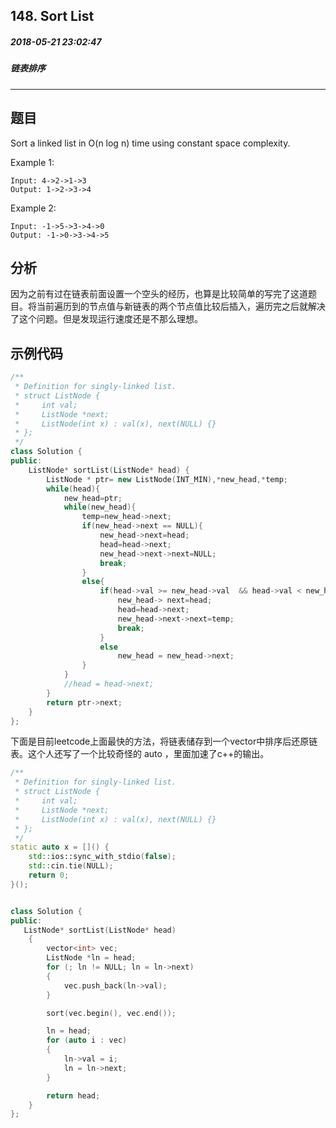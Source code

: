 ## 148. Sort List
##### 2018-05-21 23:02:47
##### 链表排序
***
## 题目
Sort a linked list in O(n log n) time using constant space complexity.

Example 1:
```
Input: 4->2->1->3
Output: 1->2->3->4
```
Example 2:
```
Input: -1->5->3->4->0
Output: -1->0->3->4->5
```
## 分析
因为之前有过在链表前面设置一个空头的经历，也算是比较简单的写完了这道题目。将当前遍历到的节点值与新链表的两个节点值比较后插入，遍历完之后就解决了这个问题。但是发现运行速度还是不那么理想。
## 示例代码
```cpp
/**
 * Definition for singly-linked list.
 * struct ListNode {
 *     int val;
 *     ListNode *next;
 *     ListNode(int x) : val(x), next(NULL) {}
 * };
 */
class Solution {
public:
    ListNode* sortList(ListNode* head) {
        ListNode * ptr= new ListNode(INT_MIN),*new_head,*temp;
        while(head){
            new_head=ptr;
            while(new_head){
                temp=new_head->next;
                if(new_head->next == NULL){
                    new_head->next=head;
                    head=head->next;
                    new_head->next->next=NULL;
                    break;
                }
                else{
                    if(head->val >= new_head->val  && head->val < new_head->next->val){
                        new_head-> next=head;
                        head=head->next;
                        new_head->next->next=temp;
                        break;
                    }
                    else
                        new_head = new_head->next;
                }
            }
            //head = head->next;
        }
        return ptr->next;
    }
};
```

下面是目前leetcode上面最快的方法，将链表储存到一个vector中排序后还原链表。这个人还写了一个比较奇怪的 auto ，里面加速了c++的输出。
```cpp
/**
 * Definition for singly-linked list.
 * struct ListNode {
 *     int val;
 *     ListNode *next;
 *     ListNode(int x) : val(x), next(NULL) {}
 * };
 */
static auto x = []() {
	std::ios::sync_with_stdio(false);
	std::cin.tie(NULL);
	return 0;
}();


class Solution {
public:
   ListNode* sortList(ListNode* head)
	{
		vector<int> vec;
		ListNode *ln = head;
		for (; ln != NULL; ln = ln->next)
		{
			vec.push_back(ln->val);
		}

		sort(vec.begin(), vec.end());

		ln = head;
		for (auto i : vec)
		{
			ln->val = i;
			ln = ln->next;
		}

		return head;
	}
};
```
